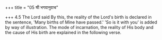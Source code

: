 +++
title = "05 श्री भगवानुवाच"

+++
4.5 The Lord said By this, the reality of the Lord's birth is declared in the sentence, 'Many births of Mine have passed.' 'So is it with you'
is added by way of illustration. The mode of incarnation, the reality of His body and the cause of His birth are explained in the following verse.
